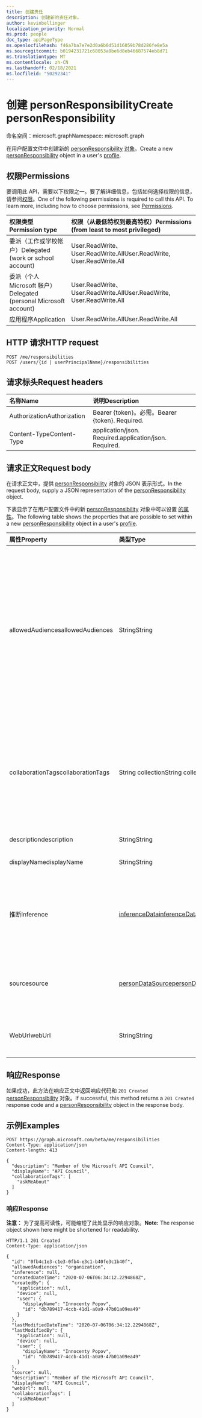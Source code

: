 ```yaml
---
title: 创建责任
description: 创建新的责任对象。
author: kevinbellinger
localization_priority: Normal
ms.prod: people
doc_type: apiPageType
ms.openlocfilehash: f46a7ba7e7e2d0a6b0d51d16059b78d286fe8e5a
ms.sourcegitcommit: b0194231721c68053a0be6d8eb46687574eb8d71
ms.translationtype: MT
ms.contentlocale: zh-CN
ms.lasthandoff: 02/18/2021
ms.locfileid: "50292341"
---
```

# <a name="create-personresponsibility"></a><span data-ttu-id="5c3dd-103">创建 personResponsibility</span><span class="sxs-lookup"><span data-stu-id="5c3dd-103">Create personResponsibility</span></span>
<span data-ttu-id="5c3dd-104">命名空间：microsoft.graph</span><span class="sxs-lookup"><span data-stu-id="5c3dd-104">Namespace: microsoft.graph</span></span>

<span data-ttu-id="5c3dd-105">在用户配置文件中创建新的 [personResponsibility](../resources/personresponsibility.md) [对象](../resources/profile.md)。</span><span class="sxs-lookup"><span data-stu-id="5c3dd-105">Create a new [personResponsibility](../resources/personresponsibility.md) object in a user's [profile](../resources/profile.md).</span></span>

## <a name="permissions"></a><span data-ttu-id="5c3dd-106">权限</span><span class="sxs-lookup"><span data-stu-id="5c3dd-106">Permissions</span></span>

<span data-ttu-id="5c3dd-p101">要调用此 API，需要以下权限之一。要了解详细信息，包括如何选择权限的信息，请参阅[权限](/graph/permissions-reference)。</span><span class="sxs-lookup"><span data-stu-id="5c3dd-p101">One of the following permissions is required to call this API. To learn more, including how to choose permissions, see [Permissions](/graph/permissions-reference).</span></span>

| <span data-ttu-id="5c3dd-109">权限类型</span><span class="sxs-lookup"><span data-stu-id="5c3dd-109">Permission type</span></span>                        | <span data-ttu-id="5c3dd-110">权限（从最低特权到最高特权）</span><span class="sxs-lookup"><span data-stu-id="5c3dd-110">Permissions (from least to most privileged)</span></span>                                      |
|:---------------------------------------|:---------------------------------------------------------------------------------|
| <span data-ttu-id="5c3dd-111">委派（工作或学校帐户）</span><span class="sxs-lookup"><span data-stu-id="5c3dd-111">Delegated (work or school account)</span></span>     | <span data-ttu-id="5c3dd-112">User.ReadWrite、User.ReadWrite.All</span><span class="sxs-lookup"><span data-stu-id="5c3dd-112">User.ReadWrite, User.ReadWrite.All</span></span> |
| <span data-ttu-id="5c3dd-113">委派（个人 Microsoft 帐户）</span><span class="sxs-lookup"><span data-stu-id="5c3dd-113">Delegated (personal Microsoft account)</span></span> | <span data-ttu-id="5c3dd-114">User.ReadWrite、User.ReadWrite.All</span><span class="sxs-lookup"><span data-stu-id="5c3dd-114">User.ReadWrite, User.ReadWrite.All</span></span> |
| <span data-ttu-id="5c3dd-115">应用程序</span><span class="sxs-lookup"><span data-stu-id="5c3dd-115">Application</span></span>                            | <span data-ttu-id="5c3dd-116">User.ReadWrite.All</span><span class="sxs-lookup"><span data-stu-id="5c3dd-116">User.ReadWrite.All</span></span>                            |

## <a name="http-request"></a><span data-ttu-id="5c3dd-117">HTTP 请求</span><span class="sxs-lookup"><span data-stu-id="5c3dd-117">HTTP request</span></span>

<!-- {
  "blockType": "ignored"
}
-->
``` http
POST /me/responsibilities
POST /users/{id | userPrincipalName}/responsibilities
```

## <a name="request-headers"></a><span data-ttu-id="5c3dd-118">请求标头</span><span class="sxs-lookup"><span data-stu-id="5c3dd-118">Request headers</span></span>
|<span data-ttu-id="5c3dd-119">名称</span><span class="sxs-lookup"><span data-stu-id="5c3dd-119">Name</span></span>|<span data-ttu-id="5c3dd-120">说明</span><span class="sxs-lookup"><span data-stu-id="5c3dd-120">Description</span></span>|
|:---|:---|
|<span data-ttu-id="5c3dd-121">Authorization</span><span class="sxs-lookup"><span data-stu-id="5c3dd-121">Authorization</span></span>|<span data-ttu-id="5c3dd-p102">Bearer {token}。必需。</span><span class="sxs-lookup"><span data-stu-id="5c3dd-p102">Bearer {token}. Required.</span></span>|
|<span data-ttu-id="5c3dd-124">Content-Type</span><span class="sxs-lookup"><span data-stu-id="5c3dd-124">Content-Type</span></span>|<span data-ttu-id="5c3dd-p103">application/json. Required.</span><span class="sxs-lookup"><span data-stu-id="5c3dd-p103">application/json. Required.</span></span>|

## <a name="request-body"></a><span data-ttu-id="5c3dd-127">请求正文</span><span class="sxs-lookup"><span data-stu-id="5c3dd-127">Request body</span></span>
<span data-ttu-id="5c3dd-128">在请求正文中，提供 [personResponsibility](../resources/personresponsibility.md) 对象的 JSON 表示形式。</span><span class="sxs-lookup"><span data-stu-id="5c3dd-128">In the request body, supply a JSON representation of the [personResponsibility](../resources/personresponsibility.md) object.</span></span>

<span data-ttu-id="5c3dd-129">下表显示了在用户配置文件中的新 [personResponsibility](../resources/personresponsibility.md) 对象中可以设置 [的属性](../resources/profile.md)。</span><span class="sxs-lookup"><span data-stu-id="5c3dd-129">The following table shows the properties that are possible to set within a new [personResponsibility](../resources/personresponsibility.md) object in a user's [profile](../resources/profile.md).</span></span>

|<span data-ttu-id="5c3dd-130">属性</span><span class="sxs-lookup"><span data-stu-id="5c3dd-130">Property</span></span>|<span data-ttu-id="5c3dd-131">类型</span><span class="sxs-lookup"><span data-stu-id="5c3dd-131">Type</span></span>|<span data-ttu-id="5c3dd-132">说明</span><span class="sxs-lookup"><span data-stu-id="5c3dd-132">Description</span></span>|
|:---|:---|:---|
|<span data-ttu-id="5c3dd-133">allowedAudiences</span><span class="sxs-lookup"><span data-stu-id="5c3dd-133">allowedAudiences</span></span>|<span data-ttu-id="5c3dd-134">String</span><span class="sxs-lookup"><span data-stu-id="5c3dd-134">String</span></span>|<span data-ttu-id="5c3dd-135">能够查看实体中包含的值的访问群体。</span><span class="sxs-lookup"><span data-stu-id="5c3dd-135">The audiences that are able to see the values contained within the entity.</span></span> <span data-ttu-id="5c3dd-136">继承自 [itemFacet](../resources/itemfacet.md)。</span><span class="sxs-lookup"><span data-stu-id="5c3dd-136">Inherited from [itemFacet](../resources/itemfacet.md).</span></span> <span data-ttu-id="5c3dd-137">可取值为：`me`、`family`、`contacts`、`groupMembers`、`organization`、`federatedOrganizations`、`everyone`、`unknownFutureValue`。</span><span class="sxs-lookup"><span data-stu-id="5c3dd-137">Possible values are: `me`, `family`, `contacts`, `groupMembers`, `organization`, `federatedOrganizations`, `everyone`, `unknownFutureValue`.</span></span>|
|<span data-ttu-id="5c3dd-138">collaborationTags</span><span class="sxs-lookup"><span data-stu-id="5c3dd-138">collaborationTags</span></span>|<span data-ttu-id="5c3dd-139">String collection</span><span class="sxs-lookup"><span data-stu-id="5c3dd-139">String collection</span></span>|<span data-ttu-id="5c3dd-140">包含用户与兴趣相关联的体验方案标记。</span><span class="sxs-lookup"><span data-stu-id="5c3dd-140">Contains experience scenario tags a user has associated with the interest.</span></span> <span data-ttu-id="5c3dd-141">集合中允许的值是： `askMeAbout` ， `ableToMentor` ， `wantsToLearn` `wantsToImprove` 。</span><span class="sxs-lookup"><span data-stu-id="5c3dd-141">Allowed values in the collection are: `askMeAbout`, `ableToMentor`, `wantsToLearn`, `wantsToImprove`.</span></span>|
|<span data-ttu-id="5c3dd-142">description</span><span class="sxs-lookup"><span data-stu-id="5c3dd-142">description</span></span>|<span data-ttu-id="5c3dd-143">String</span><span class="sxs-lookup"><span data-stu-id="5c3dd-143">String</span></span>|<span data-ttu-id="5c3dd-144">责任说明。</span><span class="sxs-lookup"><span data-stu-id="5c3dd-144">Description of the responsibility.</span></span>|
|<span data-ttu-id="5c3dd-145">displayName</span><span class="sxs-lookup"><span data-stu-id="5c3dd-145">displayName</span></span>|<span data-ttu-id="5c3dd-146">String</span><span class="sxs-lookup"><span data-stu-id="5c3dd-146">String</span></span>|<span data-ttu-id="5c3dd-147">包含责任的友好名称。</span><span class="sxs-lookup"><span data-stu-id="5c3dd-147">Contains a friendly name for the responsibility.</span></span> |
|<span data-ttu-id="5c3dd-148">推断</span><span class="sxs-lookup"><span data-stu-id="5c3dd-148">inference</span></span>|[<span data-ttu-id="5c3dd-149">inferenceData</span><span class="sxs-lookup"><span data-stu-id="5c3dd-149">inferenceData</span></span>](../resources/inferencedata.md)|<span data-ttu-id="5c3dd-150">如果实体是由创建或修改应用程序推断的，则包含推断详细信息。</span><span class="sxs-lookup"><span data-stu-id="5c3dd-150">Contains inference detail if the entity is inferred by the creating or modifying application.</span></span> <span data-ttu-id="5c3dd-151">继承自 [itemFacet](../resources/itemfacet.md)。</span><span class="sxs-lookup"><span data-stu-id="5c3dd-151">Inherited from [itemFacet](../resources/itemfacet.md).</span></span>|
|<span data-ttu-id="5c3dd-152">source</span><span class="sxs-lookup"><span data-stu-id="5c3dd-152">source</span></span>|[<span data-ttu-id="5c3dd-153">personDataSource</span><span class="sxs-lookup"><span data-stu-id="5c3dd-153">personDataSource</span></span>](../resources/persondatasource.md)|<span data-ttu-id="5c3dd-154">如果从另一个服务同步，则值的来源。</span><span class="sxs-lookup"><span data-stu-id="5c3dd-154">Where the values originated if synced from another service.</span></span> <span data-ttu-id="5c3dd-155">继承自 [itemFacet](../resources/itemfacet.md)。</span><span class="sxs-lookup"><span data-stu-id="5c3dd-155">Inherited from [itemFacet](../resources/itemfacet.md).</span></span>|
|<span data-ttu-id="5c3dd-156">WebUrl</span><span class="sxs-lookup"><span data-stu-id="5c3dd-156">webUrl</span></span>|<span data-ttu-id="5c3dd-157">String</span><span class="sxs-lookup"><span data-stu-id="5c3dd-157">String</span></span>|<span data-ttu-id="5c3dd-158">包含指向有关该责任的网页或资源的链接。</span><span class="sxs-lookup"><span data-stu-id="5c3dd-158">Contains a link to a web page or resource about the responsibility.</span></span>|

## <a name="response"></a><span data-ttu-id="5c3dd-159">响应</span><span class="sxs-lookup"><span data-stu-id="5c3dd-159">Response</span></span>

<span data-ttu-id="5c3dd-160">如果成功，此方法在响应正文中返回响应代码和 `201 Created` [personResponsibility](../resources/personannotation.md) 对象。</span><span class="sxs-lookup"><span data-stu-id="5c3dd-160">If successful, this method returns a `201 Created` response code and a [personResponsibility](../resources/personannotation.md) object in the response body.</span></span>

## <a name="examples"></a><span data-ttu-id="5c3dd-161">示例</span><span class="sxs-lookup"><span data-stu-id="5c3dd-161">Examples</span></span>

<!-- {
  "blockType": "request",
  "name": "create_personresponsibility_from_profile"
}
-->
``` http
POST https://graph.microsoft.com/beta/me/responsibilities
Content-Type: application/json
Content-length: 413

{
  "description": "Member of the Microsoft API Council",
  "displayName": "API Council",
  "collaborationTags": [
    "askMeAbout"
  ]
}
```

### <a name="response"></a><span data-ttu-id="5c3dd-162">响应</span><span class="sxs-lookup"><span data-stu-id="5c3dd-162">Response</span></span>
<span data-ttu-id="5c3dd-163">**注意：** 为了提高可读性，可能缩短了此处显示的响应对象。</span><span class="sxs-lookup"><span data-stu-id="5c3dd-163">**Note:** The response object shown here might be shortened for readability.</span></span>
<!-- {
  "blockType": "response",
  "truncated": true,
  "@odata.type": "microsoft.graph.personResponsibility"
}
-->
``` http
HTTP/1.1 201 Created
Content-Type: application/json

{
  "id": "0fb4c1e3-c1e3-0fb4-e3c1-b40fe3c1b40f",
  "allowedAudiences": "organization",
  "inference": null,
  "createdDateTime": "2020-07-06T06:34:12.2294868Z",
  "createdBy": {
    "application": null,
    "device": null,
    "user": {
      "displayName": "Innocenty Popov",
      "id": "db789417-4ccb-41d1-a0a9-47b01a09ea49"
    }
  },
  "lastModifiedDateTime": "2020-07-06T06:34:12.2294868Z",
  "lastModifiedBy": {
    "application": null,
    "device": null,
    "user": {
      "displayName": "Innocenty Popov",
      "id": "db789417-4ccb-41d1-a0a9-47b01a09ea49"
    }
  },
  "source": null,
  "description": "Member of the Microsoft API Council",
  "displayName": "API Council",
  "webUrl": null,
  "collaborationTags": [
    "askMeAbout"
  ]
}
```


